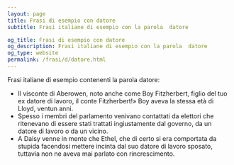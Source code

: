 ```yaml
---
layout: page
title: Frasi di esempio con datore 
subtitle: Frasi italiane di esempio con la parola  datore

og_title: Frasi di esempio con datore 
og_description: Frasi italiane di esempio con la parola  datore
og_type: website
permalink: /frasi/d/datore.html
---
```


Frasi italiane di esempio contenenti la parola datore:


- Il visconte di Aberowen, noto anche come Boy Fitzherbert, figlio del tuo ex datore di lavoro, il conte Fitzherbert!» Boy aveva la stessa età di Lloyd, ventun anni.
- Spesso i membri del parlamento venivano contattati da elettori che ritenevano di essere stati trattati ingiustamente dal governo, da un datore di lavoro o da un vicino.
- A Daisy venne in mente che Ethel, che di certo si era comportata da stupida facendosi mettere incinta dal suo datore di lavoro sposato, tuttavia non ne aveva mai parlato con rincrescimento.
